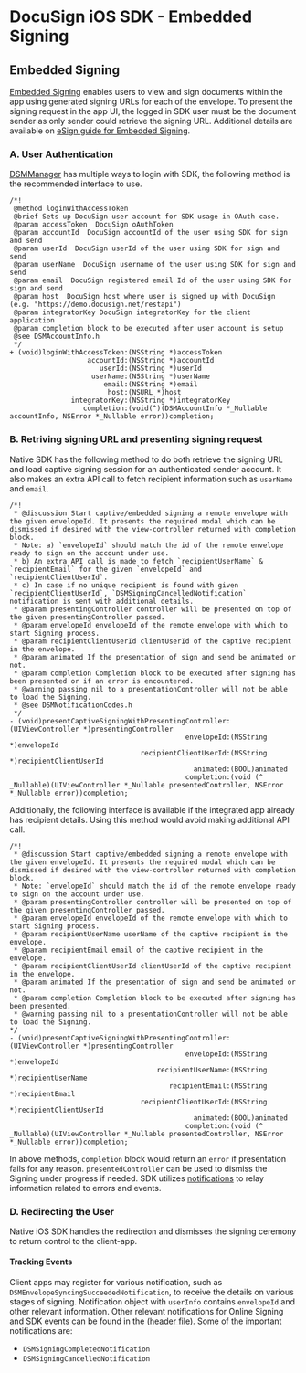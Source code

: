 
# DocuSign iOS SDK - Embedded Signing

## Embedded Signing

[Embedded Signing](https://developers.docusign.com/docs/esign-rest-api/esign101/concepts/embedding/) enables users to view and sign documents within the app using generated signing URLs for each of the envelope. To present the signing request in the app UI, the logged in SDK user must be the document sender as only sender could retrieve the signing URL. Additional details are available on [eSign guide for Embedded Signing](https://developers.docusign.com/docs/esign-rest-api/esign101/concepts/embedding/). 

### A. User Authentication 

[DSMManager](https://github.com/docusign/native-ios-sdk/blob/master/DocuSignSDK.framework/Headers/DSMManager.h) has multiple ways to login with SDK, the following method is the recommended interface to use.

```
/*!
 @method loginWithAccessToken
 @brief Sets up DocuSign user account for SDK usage in OAuth case.
 @param accessToken  DocuSign oAuthToken
 @param accountId  DocuSign accountId of the user using SDK for sign and send
 @param userId  DocuSign userId of the user using SDK for sign and send
 @param userName  DocuSign username of the user using SDK for sign and send
 @param email  DocuSign registered email Id of the user using SDK for sign and send
 @param host  DocuSign host where user is signed up with DocuSign (e.g. "https://demo.docusign.net/restapi")
 @param integratorKey DocuSign integratorKey for the client application
 @param completion block to be executed after user account is setup
 @see DSMAccountInfo.h
 */
+ (void)loginWithAccessToken:(NSString *)accessToken
                   accountId:(NSString *)accountId
                      userId:(NSString *)userId
                    userName:(NSString *)userName
                       email:(NSString *)email
                        host:(NSURL *)host
               integratorKey:(NSString *)integratorKey
                  completion:(void(^)(DSMAccountInfo *_Nullable accountInfo, NSError *_Nullable error))completion;
```

### B. Retriving signing URL and presenting signing request 

Native SDK has the following method to do both retrieve the signing URL and load captive signing session for an authenticated sender account. It also makes an extra API call to fetch recipient information such as `userName` and `email`. 

```
/*!
 * @discussion Start captive/embedded signing a remote envelope with the given envelopeId. It presents the required modal which can be dismissed if desired with the view-controller returned with completion block.
 * Note: a) `envelopeId` should match the id of the remote envelope ready to sign on the account under use.
 * b) An extra API call is made to fetch `recipientUserName` & `recipientEmail` for the given `envelopeId` and `recipientClientUserId`.
 * c) In case if no unique recipient is found with given `recipientClientUserId`, `DSMSigningCancelledNotification` notification is sent with additional details.
 * @param presentingController controller will be presented on top of the given presentingController passed.
 * @param envelopeId envelopeId of the remote envelope with which to start Signing process.
 * @param recipientClientUserId clientUserId of the captive recipient in the envelope.
 * @param animated If the presentation of sign and send be animated or not.
 * @param completion Completion block to be executed after signing has been presented or if an error is encountered.
 * @warning passing nil to a presentationController will not be able to load the Signing.
 * @see DSMNotificationCodes.h
 */
- (void)presentCaptiveSigningWithPresentingController:(UIViewController *)presentingController
                                           envelopeId:(NSString *)envelopeId
                                recipientClientUserId:(NSString *)recipientClientUserId
                                             animated:(BOOL)animated
                                           completion:(void (^ _Nullable)(UIViewController *_Nullable presentedController, NSError *_Nullable error))completion;
```

Additionally, the following interface is available if the integrated app already has recipient details. Using this method would avoid making additional API call.

```
/*!
 * @discussion Start captive/embedded signing a remote envelope with the given envelopeId. It presents the required modal which can be dismissed if desired with the view-controller returned with completion block.
 * Note: `envelopeId` should match the id of the remote envelope ready to sign on the account under use.
 * @param presentingController controller will be presented on top of the given presentingController passed.
 * @param envelopeId envelopeId of the remote envelope with which to start Signing process.
 * @param recipientUserName userName of the captive recipient in the envelope.
 * @param recipientEmail email of the captive recipient in the envelope.
 * @param recipientClientUserId clientUserId of the captive recipient in the envelope.
 * @param animated If the presentation of sign and send be animated or not.
 * @param completion Completion block to be executed after signing has been presented.
 * @warning passing nil to a presentationController will not be able to load the Signing.
*/
- (void)presentCaptiveSigningWithPresentingController:(UIViewController *)presentingController
                                           envelopeId:(NSString *)envelopeId
                                    recipientUserName:(NSString *)recipientUserName
                                       recipientEmail:(NSString *)recipientEmail
                                recipientClientUserId:(NSString *)recipientClientUserId
                                             animated:(BOOL)animated
                                           completion:(void (^ _Nullable)(UIViewController *_Nullable presentedController, NSError *_Nullable error))completion;
```

In above methods, `completion` block would return an `error` if presentation fails for any reason. `presentedController` can be used to dismiss the Signing under progress if needed. SDK utilizes [notifications](https://github.com/docusign/native-ios-sdk/blob/master/DocuSignSDK.framework/Headers/DSMNotificationCodes.h) to relay information related to errors and events. 

### D. Redirecting the User

Native iOS SDK handles the redirection and dismisses the signing ceremony to return control to the client-app.

#### Tracking Events

Client apps may register for various notification, such as `DSMEnvelopeSyncingSucceededNotification`, to receive the details on various stages of signing. Notification object with `userInfo` contains `envelopeId` and other relevant information. Other relevant notifications for Online Signing and SDK events can be found in the ([header file](https://github.com/docusign/native-ios-sdk/blob/master/DocuSignSDK.framework/Headers/DSMNotificationCodes.h)). Some of the important notifications are:
- `DSMSigningCompletedNotification`
- `DSMSigningCancelledNotification`
